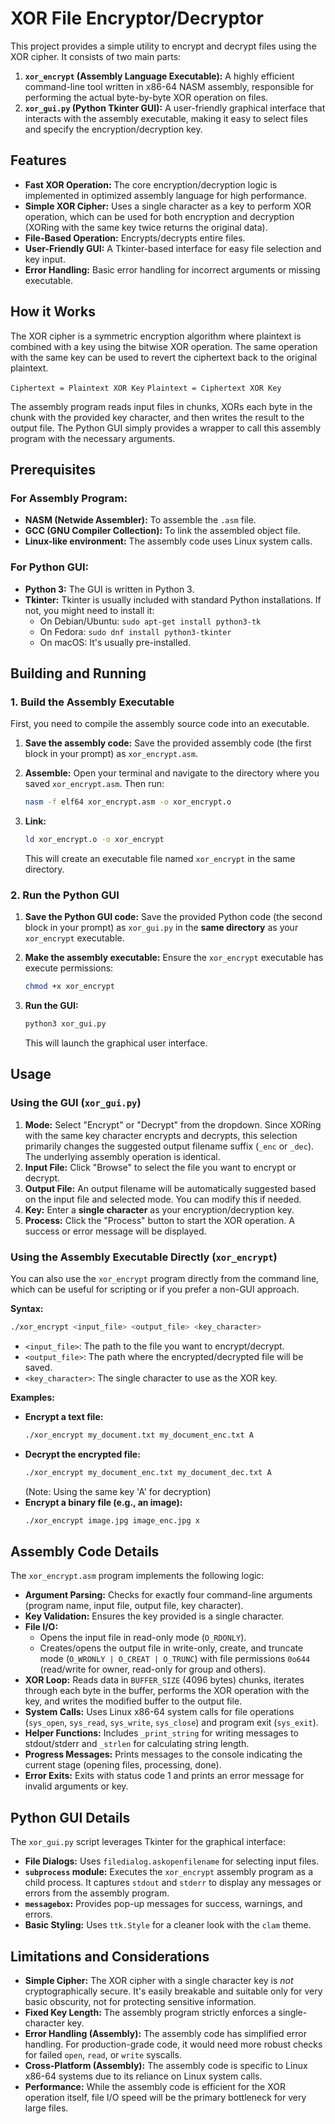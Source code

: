 

# XOR File Encryptor/Decryptor

This project provides a simple utility to encrypt and decrypt files using the XOR cipher. It consists of two main parts:

1.  **`xor_encrypt` (Assembly Language Executable):** A highly efficient command-line tool written in x86-64 NASM assembly, responsible for performing the actual byte-by-byte XOR operation on files.
2.  **`xor_gui.py` (Python Tkinter GUI):** A user-friendly graphical interface that interacts with the assembly executable, making it easy to select files and specify the encryption/decryption key.

## Features

  * **Fast XOR Operation:** The core encryption/decryption logic is implemented in optimized assembly language for high performance.
  * **Simple XOR Cipher:** Uses a single character as a key to perform XOR operation, which can be used for both encryption and decryption (XORing with the same key twice returns the original data).
  * **File-Based Operation:** Encrypts/decrypts entire files.
  * **User-Friendly GUI:** A Tkinter-based interface for easy file selection and key input.
  * **Error Handling:** Basic error handling for incorrect arguments or missing executable.

## How it Works

The XOR cipher is a symmetric encryption algorithm where plaintext is combined with a key using the bitwise XOR operation. The same operation with the same key can be used to revert the ciphertext back to the original plaintext.

`Ciphertext = Plaintext XOR Key`
`Plaintext = Ciphertext XOR Key`

The assembly program reads input files in chunks, XORs each byte in the chunk with the provided key character, and then writes the result to the output file. The Python GUI simply provides a wrapper to call this assembly program with the necessary arguments.

## Prerequisites

### For Assembly Program:

  * **NASM (Netwide Assembler):** To assemble the `.asm` file.
  * **GCC (GNU Compiler Collection):** To link the assembled object file.
  * **Linux-like environment:** The assembly code uses Linux system calls.

### For Python GUI:

  * **Python 3:** The GUI is written in Python 3.
  * **Tkinter:** Tkinter is usually included with standard Python installations. If not, you might need to install it:
      * On Debian/Ubuntu: `sudo apt-get install python3-tk`
      * On Fedora: `sudo dnf install python3-tkinter`
      * On macOS: It's usually pre-installed.

## Building and Running

### 1\. Build the Assembly Executable

First, you need to compile the assembly source code into an executable.

1.  **Save the assembly code:**
    Save the provided assembly code (the first block in your prompt) as `xor_encrypt.asm`.

2.  **Assemble:**
    Open your terminal and navigate to the directory where you saved `xor_encrypt.asm`. Then run:

    ```bash
    nasm -f elf64 xor_encrypt.asm -o xor_encrypt.o
    ```

3.  **Link:**

    ```bash
    ld xor_encrypt.o -o xor_encrypt
    ```

    This will create an executable file named `xor_encrypt` in the same directory.

### 2\. Run the Python GUI

1.  **Save the Python GUI code:**
    Save the provided Python code (the second block in your prompt) as `xor_gui.py` in the **same directory** as your `xor_encrypt` executable.

2.  **Make the assembly executable:**
    Ensure the `xor_encrypt` executable has execute permissions:

    ```bash
    chmod +x xor_encrypt
    ```

3.  **Run the GUI:**

    ```bash
    python3 xor_gui.py
    ```

    This will launch the graphical user interface.

## Usage

### Using the GUI (`xor_gui.py`)

1.  **Mode:** Select "Encrypt" or "Decrypt" from the dropdown. Since XORing with the same key character encrypts and decrypts, this selection primarily changes the suggested output filename suffix (`_enc` or `_dec`). The underlying assembly operation is identical.
2.  **Input File:** Click "Browse" to select the file you want to encrypt or decrypt.
3.  **Output File:** An output filename will be automatically suggested based on the input file and selected mode. You can modify this if needed.
4.  **Key:** Enter a **single character** as your encryption/decryption key.
5.  **Process:** Click the "Process" button to start the XOR operation. A success or error message will be displayed.

### Using the Assembly Executable Directly (`xor_encrypt`)

You can also use the `xor_encrypt` program directly from the command line, which can be useful for scripting or if you prefer a non-GUI approach.

**Syntax:**

```bash
./xor_encrypt <input_file> <output_file> <key_character>
```

  * `<input_file>`: The path to the file you want to encrypt/decrypt.
  * `<output_file>`: The path where the encrypted/decrypted file will be saved.
  * `<key_character>`: The single character to use as the XOR key.

**Examples:**

  * **Encrypt a text file:**
    ```bash
    ./xor_encrypt my_document.txt my_document_enc.txt A
    ```
  * **Decrypt the encrypted file:**
    ```bash
    ./xor_encrypt my_document_enc.txt my_document_dec.txt A
    ```
    (Note: Using the same key 'A' for decryption)
  * **Encrypt a binary file (e.g., an image):**
    ```bash
    ./xor_encrypt image.jpg image_enc.jpg x
    ```

## Assembly Code Details

The `xor_encrypt.asm` program implements the following logic:

  * **Argument Parsing:** Checks for exactly four command-line arguments (program name, input file, output file, key character).
  * **Key Validation:** Ensures the key provided is a single character.
  * **File I/O:**
      * Opens the input file in read-only mode (`O_RDONLY`).
      * Creates/opens the output file in write-only, create, and truncate mode (`O_WRONLY | O_CREAT | O_TRUNC`) with file permissions `0o644` (read/write for owner, read-only for group and others).
  * **XOR Loop:** Reads data in `BUFFER_SIZE` (4096 bytes) chunks, iterates through each byte in the buffer, performs the XOR operation with the key, and writes the modified buffer to the output file.
  * **System Calls:** Uses Linux x86-64 system calls for file operations (`sys_open`, `sys_read`, `sys_write`, `sys_close`) and program exit (`sys_exit`).
  * **Helper Functions:** Includes `_print_string` for writing messages to stdout/stderr and `_strlen` for calculating string length.
  * **Progress Messages:** Prints messages to the console indicating the current stage (opening files, processing, done).
  * **Error Exits:** Exits with status code 1 and prints an error message for invalid arguments or key.

## Python GUI Details

The `xor_gui.py` script leverages Tkinter for the graphical interface:

  * **File Dialogs:** Uses `filedialog.askopenfilename` for selecting input files.
  * **`subprocess` module:** Executes the `xor_encrypt` assembly program as a child process. It captures `stdout` and `stderr` to display any messages or errors from the assembly program.
  * **`messagebox`:** Provides pop-up messages for success, warnings, and errors.
  * **Basic Styling:** Uses `ttk.Style` for a cleaner look with the `clam` theme.

## Limitations and Considerations

  * **Simple Cipher:** The XOR cipher with a single character key is *not* cryptographically secure. It's easily breakable and suitable only for very basic obscurity, not for protecting sensitive information.
  * **Fixed Key Length:** The assembly program strictly enforces a single-character key.
  * **Error Handling (Assembly):** The assembly code has simplified error handling. For production-grade code, it would need more robust checks for failed `open`, `read`, or `write` syscalls.
  * **Cross-Platform (Assembly):** The assembly code is specific to Linux x86-64 systems due to its reliance on Linux system calls.
  * **Performance:** While the assembly code is efficient for the XOR operation itself, file I/O speed will be the primary bottleneck for very large files.
